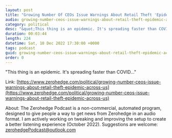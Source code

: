 ```yaml
---
layout: post
title: "Growing Number Of CEOs Issue Warnings About Retail Theft 'Epidemic' Across US"
audio: growing-number-ceos-issue-warnings-about-retail-theft-epidemic-across-us-0
category: political
desc: "&quot;This thing is an epidemic. It's spreading faster than COVID...&quot;"
duration: 00:03:44
length: 224
datetime: Sat, 10 Dec 2022 17:30:00 +0000
tags: podcast
guid: growing-number-ceos-issue-warnings-about-retail-theft-epidemic-across-us-0
order: 0
---
```

&quot;This thing is an epidemic. It's spreading faster than COVID...&quot;

Link: [https://www.zerohedge.com/political/growing-number-ceos-issue-warnings-about-retail-theft-epidemic-across-us](https://www.zerohedge.com/political/growing-number-ceos-issue-warnings-about-retail-theft-epidemic-across-us)

About: The Zerohedge Podcast is a non-commercial, automated program, designed to give people a way to get news from Zerohedge in an audio format.  I am actively working on tweaking and improving the setup to create a better listening experience (October 2022).  Suggestions are welcome: [zerohedgePodcast@outlook.com](mailto:zerohedgePodcast@outlook.com)